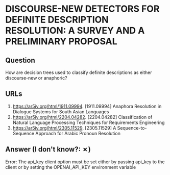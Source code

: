 # DISCOURSE-NEW DETECTORS FOR DEFINITE DESCRIPTION RESOLUTION: A SURVEY AND A PRELIMINARY PROPOSAL

## Question

How are decision trees used to classify definite descriptions as either discourse-new or anaphoric?

## URLs

1. https://ar5iv.org/html/1911.09994. [1911.09994] Anaphora Resolution in Dialogue Systems for South Asian Languages
2. https://ar5iv.org/html/2204.04282. [2204.04282] Classification of Natural Language Processing Techniques for Requirements Engineering
3. https://ar5iv.org/html/2305.11529. [2305.11529] A Sequence-to-Sequence Approach for Arabic Pronoun Resolution

## Answer (I don't know?: ✗)

Error: The api_key client option must be set either by passing api_key to the client or by setting the OPENAI_API_KEY environment variable